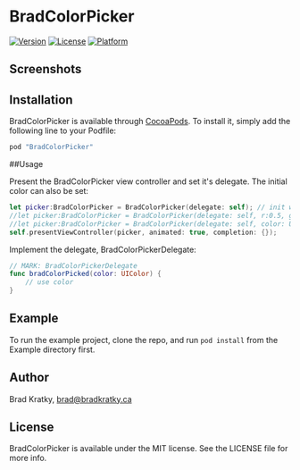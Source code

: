# BradColorPicker

[![Version](https://img.shields.io/cocoapods/v/BradColorPicker.svg?style=flat)](http://cocoapods.org/pods/BradColorPicker)
[![License](https://img.shields.io/cocoapods/l/BradColorPicker.svg?style=flat)](http://cocoapods.org/pods/BradColorPicker)
[![Platform](https://img.shields.io/cocoapods/p/BradColorPicker.svg?style=flat)](http://cocoapods.org/pods/BradColorPicker)

## Screenshots

[](https://raw.githubusercontent.com/bradkratky/BradColorPicker/master/Example/screenshot.png)

## Installation

BradColorPicker is available through [CocoaPods](http://cocoapods.org). To install
it, simply add the following line to your Podfile:

```ruby
pod "BradColorPicker"
```

##Usage

Present the BradColorPicker view controller and set it's delegate.  The initial color can also be set:
```swift
let picker:BradColorPicker = BradColorPicker(delegate: self); // init with white
//let picker:BradColorPicker = BradColorPicker(delegate: self, r:0.5, g:0, b:0.5, a:1);
//let picker:BradColorPicker = BradColorPicker(delegate: self, color: UIColor.greenColor());
self.presentViewController(picker, animated: true, completion: {});
```

Implement the delegate, BradColorPickerDelegate:
```swift
// MARK: BradColorPickerDelegate
func bradColorPicked(color: UIColor) {
    // use color
}
```

## Example

To run the example project, clone the repo, and run `pod install` from the Example directory first.

## Author

Brad Kratky, brad@bradkratky.ca

## License

BradColorPicker is available under the MIT license. See the LICENSE file for more info.
